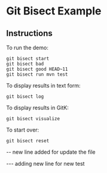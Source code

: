 # Git Bisect Example

## Instructions

To run the demo:

    git bisect start
    git bisect bad
    git bisect good HEAD~11
    git bisect run mvn test

To display results in text form:

    git bisect log

To display results in GitK:

    git bisect visualize

To start over:

    git bisect reset

-- new line added for update the file

--- adding new line for new test
